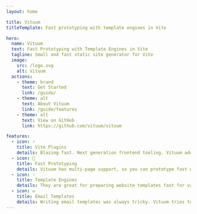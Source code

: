 ```yaml
---
layout: home

title: Vituum
titleTemplate: Fast prototyping with template engines in Vite

hero:
  name: Vituum
  text: Fast Prototyping with Template Engines in Vite
  tagline: Small and fast static site generator for Vite
  image:
    src: /logo.svg
    alt: Vituum
  actions:
    - theme: brand
      text: Get Started
      link: /guide/
    - theme: alt
      text: About Vituum
      link: /guide/features
    - theme: alt
      text: View on GitHub
      link: https://github.com/vituum/vituum

features:
  - icon: ⚡️
    title: Vite Plugins
    details: Blazing fast. Next generation frontend tooling. Vituum adds various handy plugins for Vite.
  - icon: 🚀️️
    title: Fast Prototyping
    details: Vituum has multi-page support, so you can prototype fast with various template engines.
  - icon: 💡
    title: Template Engines
    details: They are great for preparing website templates fast for various backend integrations.
  - icon: ✉️ 
    title: Email Templates
    details: Writing email templates was always tricky. Vituum tries to make it easier for you.
---
```


